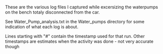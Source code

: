 These are the various log files I captured while excersizing the waterpumps on the bench totaly disconnected from the car.

See Water_Pump_analysis.txt in the Water_pumps directory for some indication of what each log is about.

Lines starting with "#" contain the timestamp used for that run. Other timestamps are estimates when the activity was done - not very accurate though
